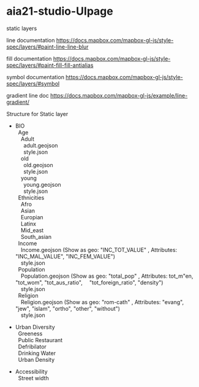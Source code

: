 # aia21-studio-UIpage

static layers

line documentation
https://docs.mapbox.com/mapbox-gl-js/style-spec/layers/#paint-line-line-blur

fill documentation
https://docs.mapbox.com/mapbox-gl-js/style-spec/layers/#paint-fill-fill-antialias

symbol documentation
https://docs.mapbox.com/mapbox-gl-js/style-spec/layers/#symbol

gradient line doc
https://docs.mapbox.com/mapbox-gl-js/example/line-gradient/

Structure for Static layer

* BIO  
    &ensp;Age  
        &emsp;Adult  
            &emsp;&ensp;adult.geojson  
            &emsp;&ensp;style.json  
        &emsp;old  
            &emsp;&ensp;old.geojson  
            &emsp;&ensp;style.json  
        &emsp;young  
            &emsp;&ensp;young.geojson  
            &emsp;&ensp;style.json  
    &ensp;Ethnicities  
        &emsp;Afro  
        &emsp;Asian  
        &emsp;Europian  
        &emsp;Latinx  
        &emsp;Mid_east  
        &emsp;South_asian  
    &ensp;Income  
        &emsp;Income.geojson (Show as geo: "INC_TOT_VALUE" , Attributes: "INC_MAL_VALUE", "INC_FEM_VALUE")  
        &emsp;style.json  
    &ensp;Population  
        &emsp;Population.geojson (Show as geo: "total_pop" , Attributes: tot_m"en, "tot_wom", "tot_aus_ratio", &emsp;"tot_foreign_ratio", "density")  
        &emsp;style.json  
    &ensp;Religion  
        &emsp;Religion.geojson (Show as geo: "rom-cath" , Attributes: "evang", "jew", "islam", "ortho", "other", "without")  
        &emsp;style.json  
    
* Urban Diversity  
    &ensp;Greeness  
    &ensp;Public Restaurant  
    &ensp;Defribilator  
    &ensp;Drinking Water  
    &ensp;Urban Density  

* Accessibility  
    &ensp;Street width  

